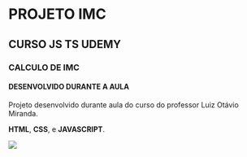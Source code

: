# PROJETO IMC 

## CURSO JS TS UDEMY

### CALCULO DE IMC 

#### DESENVOLVIDO DURANTE A AULA

Projeto desenvolvido durante aula do curso do professor Luiz Otávio Miranda. 

**HTML**, **CSS**, e **JAVASCRIPT**.

![](/home/hugo/Pictures/imc.png)
